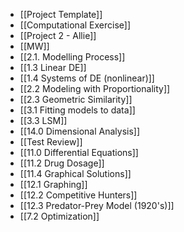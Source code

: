 - [[Project Template]]
- [[Computational Exercise]]
- [[Project 2 - Allie]]
- [[MW]]
- [[2.1. Modelling Process]]
- [[1.3 Linear DE]]
- [[1.4 Systems of DE (nonlinear)]]
- [[2.2 Modeling with Proportionality]]
- [[2.3 Geometric Similarity]]
- [[3.1 Fitting models to data]]
- [[3.3 LSM]]
- [[14.0 Dimensional Analysis]]
- [[Test Review]]
- [[11.0 Differential Equations]]
- [[11.2 Drug Dosage]]
- [[11.4 Graphical Solutions]]
- [[12.1 Graphing]]
- [[12.2 Competitive Hunters]]
- [[12.3 Predator-Prey Model (1920's)]]
- [[7.2 Optimization]]